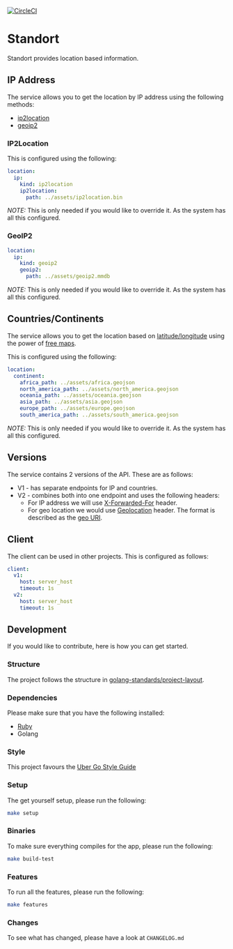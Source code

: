 [![CircleCI](https://circleci.com/gh/alexfalkowski/standort.svg?style=svg)](https://circleci.com/gh/alexfalkowski/standort)

# Standort

Standort provides location based information.

## IP Address

The service allows you to get the location by IP address using the following methods:
- [ip2location](https://github.com/ip2location/ip2location-go)
- [geoip2](https://github.com/IncSW/geoip2)

### IP2Location

This is configured using the following:

```yaml
location:
  ip:
    kind: ip2location
    ip2location:
      path: ../assets/ip2location.bin
```

*NOTE:* This is only needed if you would like to override it. As the system has all this configured.

### GeoIP2

```yaml
location:
  ip:
    kind: geoip2
    geoip2:
      path: ../assets/geoip2.mmdb
```

*NOTE:* This is only needed if you would like to override it. As the system has all this configured.

## Countries/Continents

The service allows you to get the location based on [latitude/longitude](https://www.latlong.net/) using the power of [free maps](https://geojson-maps.ash.ms/).

This is configured using the following:

```yaml
location:
  continent:
    africa_path: ../assets/africa.geojson
    north_america_path: ../assets/north_america.geojson
    oceania_path: ../assets/oceania.geojson
    asia_path: ../assets/asia.geojson
    europe_path: ../assets/europe.geojson
    south_america_path: ../assets/south_america.geojson
```

*NOTE:* This is only needed if you would like to override it. As the system has all this configured.

## Versions

The service contains 2 versions of the API. These are as follows:
- V1 - has separate endpoints for IP and countries.
- V2 - combines both into one endpoint and uses the following headers:
  - For IP address we will use [X-Forwarded-For](https://developer.mozilla.org/en-US/docs/Web/HTTP/Headers/X-Forwarded-For) header.
  - For geo location we would use [Geolocation](http://tools.ietf.org/html/draft-thomson-geopriv-http-geolocation-00) header. The format is described as the [geo URI](https://www.rfc-editor.org/rfc/rfc5870).

## Client

The client can be used in other projects. This is configured as follows:

```yaml
client:
  v1:
    host: server_host
    timeout: 1s
  v2:
    host: server_host
    timeout: 1s
```

## Development

If you would like to contribute, here is how you can get started.

### Structure

The project follows the structure in [golang-standards/project-layout](https://github.com/golang-standards/project-layout).

### Dependencies

Please make sure that you have the following installed:
- [Ruby](.ruby-version)
- Golang

### Style

This project favours the [Uber Go Style Guide](https://github.com/uber-go/guide/blob/master/style.md)

### Setup

The get yourself setup, please run the following:

```sh
make setup
```

### Binaries

To make sure everything compiles for the app, please run the following:

```sh
make build-test
```

### Features

To run all the features, please run the following:

```sh
make features
```

### Changes

To see what has changed, please have a look at `CHANGELOG.md`
